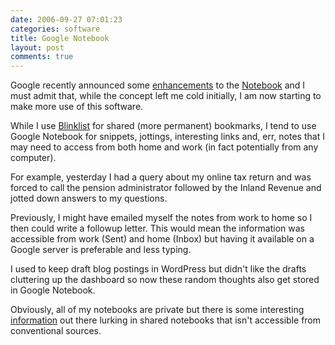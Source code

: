 ```yaml
---
date: 2006-09-27 07:01:23
categories: software
title: Google Notebook
layout: post
comments: true
---
```

Google recently announced some
[enhancements](http://www.google.com/googlenotebook/newfeatures.html) to
the [Notebook](http://www.google.com/notebook) and I must admit that,
while the concept left me cold initially, I am now starting to make more
use of this software.

While I use [Blinklist](http://www.blinklist.com/) for shared (more
permanent) bookmarks, I tend to use Google Notebook for snippets,
jottings, interesting links and, err, notes that I may need to access
from both home and work (in fact potentially from any computer).

For example, yesterday I had a query about my online tax return and was
forced to call the pension administrator followed by the Inland Revenue
and jotted down answers to my questions.

Previously, I might have emailed myself the notes from work to home so I
then could write a followup letter. This would mean the information was
accessible from work (Sent) and home (Inbox) but having it available on
a Google server is preferable and less typing.

I used to keep draft blog postings in WordPress but didn't like the
drafts cluttering up the dashboard so now these random thoughts also get
stored in Google Notebook.

Obviously, all of my notebooks are private but there is some interesting
[information](http://www.google.com/notebook/search?q=oracle) out there
lurking in shared notebooks that isn't accessible from conventional
sources.
